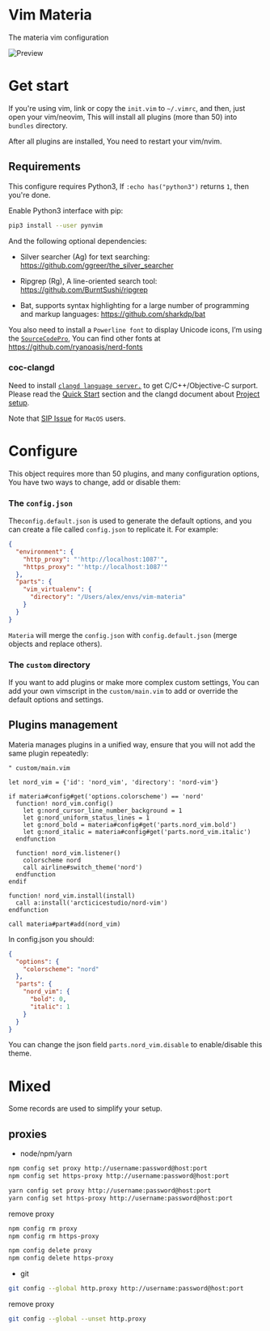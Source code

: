 # Vim Materia
The materia vim configuration

![Preview](https://user-images.githubusercontent.com/49949411/103734569-377fc880-5027-11eb-8760-9051c9d207bb.gif)

# Get start
If you're using vim, link or copy the `init.vim` to `~/.vimrc`, and then, just open your vim/neovim, This will install all plugins (more than 50) into `bundles` directory.

After all plugins are installed, You need to restart your vim/nvim.

## Requirements
This configure requires Python3, If `:echo has("python3")` returns `1`, then you're done.

Enable Python3 interface with pip:
```sh
pip3 install --user pynvim
```

And the following optional dependencies:
- Silver searcher (Ag) for text searching:
https://github.com/ggreer/the_silver_searcher

- Ripgrep (Rg), A line-oriented search tool:
https://github.com/BurntSushi/ripgrep

- Bat, supports syntax highlighting for a large number of programming and markup languages:
https://github.com/sharkdp/bat

You also need to install a `Powerline font` to display Unicode icons, I’m using the [`SourceCodePro`](https://github.com/ryanoasis/nerd-fonts/releases/download/v2.1.0/SourceCodePro.zip), You can find other fonts at https://github.com/ryanoasis/nerd-fonts

### coc-clangd
Need to install [`clangd language server.`](https://github.com/clangd/clangd) to get C/C++/Objective-C surport. Please read the [Quick Start](https://github.com/clangd/coc-clangd#quick-start) section and the clangd document about [Project setup](https://clangd.llvm.org/installation.html#project-setup).

Note that [SIP Issue](https://github.com/rizsotto/Bear/issues/108) for `MacOS` users.

# Configure
This object requires more than 50 plugins, and many configuration options, You have two ways to change, add or disable them:
### The `config.json`
The`config.default.json` is used to generate the default options, and you can create a file called `config.json` to replicate it. For example:
```json
{
  "environment": {
    "http_proxy": "'http://localhost:1087'",
    "https_proxy": "'http://localhost:1087'"
  },
  "parts": {
    "vim_virtualenv": {
      "directory": "/Users/alex/envs/vim-materia"
    }
  }
}
```
`Materia` will merge the `config.json` with `config.default.json` (merge objects and replace others).

### The `custom` directory
If you want to add plugins or make more complex custom settings, You can add your own vimscript in the `custom/main.vim` to add or override the default options and settings.

## Plugins management
Materia manages plugins in a unified way, ensure that you will not add the same plugin repeatedly:
```vim
" custom/main.vim

let nord_vim = {'id': 'nord_vim', 'directory': 'nord-vim'}

if materia#config#get('options.colorscheme') == 'nord'
  function! nord_vim.config()
    let g:nord_cursor_line_number_background = 1
    let g:nord_uniform_status_lines = 1
    let g:nord_bold = materia#config#get('parts.nord_vim.bold')
    let g:nord_italic = materia#config#get('parts.nord_vim.italic')
  endfunction

  function! nord_vim.listener()
    colorscheme nord
    call airline#switch_theme('nord')
  endfunction
endif

function! nord_vim.install(install)
  call a:install('arcticicestudio/nord-vim')
endfunction

call materia#part#add(nord_vim)
```

In config.json you should:
```json
{
  "options": {
    "colorscheme": "nord"
  },
  "parts": {
    "nord_vim": {
      "bold": 0,
      "italic": 1
    }
  }
}
```
You can change the json field `parts.nord_vim.disable` to enable/disable this theme.

# Mixed
Some records are used to simplify your setup.
## proxies
- node/npm/yarn
```sh
npm config set proxy http://username:password@host:port
npm config set https-proxy http://username:password@host:port

yarn config set proxy http://username:password@host:port
yarn config set https-proxy http://username:password@host:port
```
remove proxy
```sh
npm config rm proxy
npm config rm https-proxy

npm config delete proxy
npm config delete https-proxy
```

- git
```sh
git config --global http.proxy http://username:password@host:port
```
remove proxy
```sh
git config --global --unset http.proxy
```

